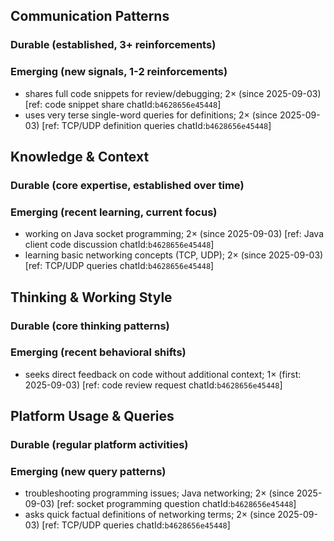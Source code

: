## Communication Patterns
### Durable (established, 3+ reinforcements)

### Emerging (new signals, 1-2 reinforcements)
- shares full code snippets for review/debugging; 2× (since 2025-09-03) [ref: code snippet share chatId:`b4628656e45448`]
- uses very terse single-word queries for definitions; 2× (since 2025-09-03) [ref: TCP/UDP definition queries chatId:`b4628656e45448`]

## Knowledge & Context
### Durable (core expertise, established over time)

### Emerging (recent learning, current focus)
- working on Java socket programming; 2× (since 2025-09-03) [ref: Java client code discussion chatId:`b4628656e45448`]
- learning basic networking concepts (TCP, UDP); 2× (since 2025-09-03) [ref: TCP/UDP queries chatId:`b4628656e45448`]

## Thinking & Working Style
### Durable (core thinking patterns)

### Emerging (recent behavioral shifts)
- seeks direct feedback on code without additional context; 1× (first: 2025-09-03) [ref: code review request chatId:`b4628656e45448`]

## Platform Usage & Queries
### Durable (regular platform activities)

### Emerging (new query patterns)
- troubleshooting programming issues; Java networking; 2× (since 2025-09-03) [ref: socket programming question chatId:`b4628656e45448`]
- asks quick factual definitions of networking terms; 2× (since 2025-09-03) [ref: TCP/UDP queries chatId:`b4628656e45448`]